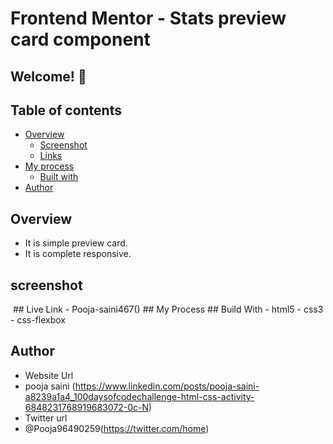 # Frontend Mentor - Stats preview card component

## Welcome! 👋

## Table of contents

- [Overview](#overview)
  - [Screenshot](#screenshot)
  - [Links](#links)
- [My process](#my-process)
  - [Built with](#built-with)
- [Author](#author)

## Overview 
- It is simple preview card.
- It is complete responsive.

## screenshot
<img src="">
## Live Link
- Pooja-saini467()
## My Process
## Build With
- html5
- css3
- css-flexbox

## Author
- Website Url
- pooja saini (https://www.linkedin.com/posts/pooja-saini-a8239a1a4_100daysofcodechallenge-html-css-activity-6848231768919683072-0c-N)
- Twitter url
- @Pooja96490259(https://twitter.com/home)
